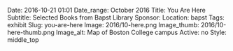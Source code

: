 Date: 2016-10-21 01:01 
Date_range: October 2016
Title: You Are Here 
Subtitle: Selected Books from Bapst Library
Sponsor:
Location: bapst
Tags: exhibit
Slug: you-are-here
Image: 2016/10-here.png
Image_thumb: 2016/10-here-thumb.png
Image_alt: Map of Boston College campus
Active: no
Style: middle_top

